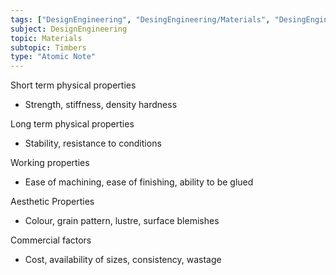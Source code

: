 ```yaml
---
tags: ["DesignEngineering", "DesingEngineering/Materials", "DesingEngineering/Materials/Timbers"]
subject: DesignEngineering
topic: Materials
subtopic: Timbers
type: "Atomic Note"
---
```

 
Short term physical properties
  - Strength, stiffness, density hardness

Long term physical properties
  - Stability, resistance to conditions

Working properties
  - Ease of machining, ease of finishing, ability to be glued

Aesthetic Properties
  - Colour, grain pattern, lustre, surface blemishes

Commercial factors
  - Cost, availability of sizes, consistency, wastage
